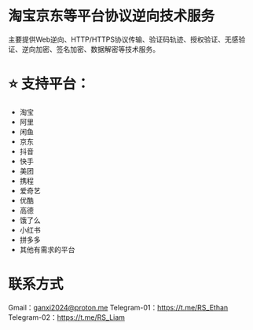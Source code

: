 # 淘宝京东等平台协议逆向技术服务

主要提供Web逆向、HTTP/HTTPS协议传输、验证码轨迹、授权验证、无感验证、逆向加密、签名加密、数据解密等技术服务。

# ⭐ 支持平台：

- 淘宝
- 阿里
- 闲鱼
- 京东
- 抖音
- 快手
- 美团
- 携程
- 爱奇艺
- 优酷
- 高德
- 饿了么
- 小红书
- 拼多多
- 其他有需求的平台

# 联系方式
Gmail：ganxi2024@proton.me
Telegram-01：https://t.me/RS_Ethan
Telegram-02：https://t.me/RS_Liam
